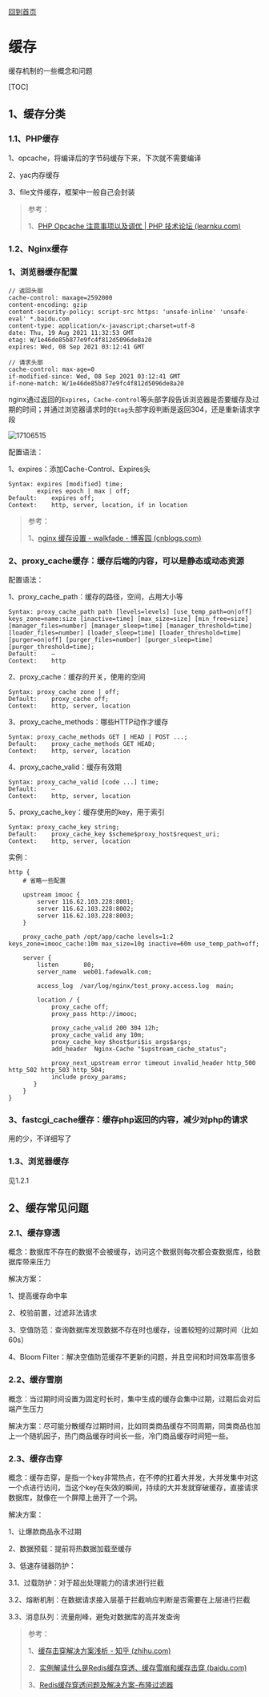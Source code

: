 [回到首页](../README.md)

# 缓存

缓存机制的一些概念和问题

[TOC]

## 1、缓存分类

### 1.1、PHP缓存

1、opcache，将编译后的字节码缓存下来，下次就不需要编译

2、yac内存缓存

3、file文件缓存，框架中一般自己会封装

> 参考：
>
> 1、[PHP Opcache 注意事项以及调优 | PHP 技术论坛 (learnku.com)](https://learnku.com/php/t/34638)

### 1.2、Nginx缓存

### 1、浏览器缓存配置

```http
// 返回头部
cache-control: maxage=2592000
content-encoding: gzip
content-security-policy: script-src https: 'unsafe-inline' 'unsafe-eval' *.baidu.com
content-type: application/x-javascript;charset=utf-8
date: Thu, 19 Aug 2021 11:32:53 GMT
etag: W/1e46de85b877e9fc4f812d5096de8a20
expires: Wed, 08 Sep 2021 03:12:41 GMT
```

```http
// 请求头部
cache-control: max-age=0
if-modified-since: Wed, 08 Sep 2021 03:12:41 GMT
if-none-match: W/1e46de85b877e9fc4f812d5096de8a20
```

nginx通过返回的`Expires`，`Cache-control`等头部字段告诉浏览器是否要缓存及过期的时间；并通过浏览器请求时的`Etag`头部字段判断是返回304，还是重新请求字段

 ![17106515](../imgs/1165731-20190623163949263-298746206.png)

配置语法：

1、expires：添加Cache-Control、Expires头

```nginx
Syntax:	expires [modified] time;
		expires epoch | max | off;
Default:	expires off;
Context:	http, server, location, if in location
```

> 参考：
>
> 1、[nginx 缓存设置 - walkfade - 博客园 (cnblogs.com)](https://www.cnblogs.com/sreops/p/11073277.html)

### 2、proxy_cache缓存：缓存后端的内容，可以是静态或动态资源

配置语法：

1、proxy_cache_path：缓存的路径，空间，占用大小等

```nginx
Syntax:	proxy_cache_path path [levels=levels] [use_temp_path=on|off] keys_zone=name:size [inactive=time] [max_size=size] [min_free=size] [manager_files=number] [manager_sleep=time] [manager_threshold=time] [loader_files=number] [loader_sleep=time] [loader_threshold=time] [purger=on|off] [purger_files=number] [purger_sleep=time] [purger_threshold=time];
Default:	—
Context:	http
```

2、proxy_cache：缓存的开关，使用的空间

```nginx
Syntax:	proxy_cache zone | off;
Default:	proxy_cache off;
Context:	http, server, location
```

3、proxy_cache_methods：哪些HTTP动作才缓存

```nginx
Syntax:	proxy_cache_methods GET | HEAD | POST ...;
Default:	proxy_cache_methods GET HEAD;
Context:	http, server, location
```

4、proxy_cache_valid：缓存有效期

```nginx
Syntax:	proxy_cache_valid [code ...] time;
Default:	—
Context:	http, server, location
```

5、proxy_cache_key：缓存使用的key，用于索引

```nginx
Syntax:	proxy_cache_key string;
Default:	proxy_cache_key $scheme$proxy_host$request_uri;
Context:	http, server, location
```

实例：

```nginx
http {
    # 省略一些配置
    
    upstream imooc {
        server 116.62.103.228:8001;
        server 116.62.103.228:8002;
        server 116.62.103.228:8003;
    }

    proxy_cache_path /opt/app/cache levels=1:2 keys_zone=imooc_cache:10m max_size=10g inactive=60m use_temp_path=off;

	server {
        listen       80;
        server_name  web01.fadewalk.com;

        access_log  /var/log/nginx/test_proxy.access.log  main;

        location / {
            proxy_cache off;
            proxy_pass http://imooc;

            proxy_cache_valid 200 304 12h;
            proxy_cache_valid any 10m;
            proxy_cache_key $host$uri$is_args$args;
            add_header  Nginx-Cache "$upstream_cache_status";

            proxy_next_upstream error timeout invalid_header http_500 http_502 http_503 http_504;
            include proxy_params;
	   }
    }
}
```

### 3、fastcgi_cache缓存：缓存php返回的内容，减少对php的请求

用的少，不详细写了

### 1.3、浏览器缓存

见1.2.1

## 2、缓存常见问题

### 2.1、缓存穿透

概念：数据库不存在的数据不会被缓存，访问这个数据则每次都会查数据库，给数据库带来压力

解决方案：

1、提高缓存命中率

2、校验前置，过滤非法请求

3、空值防范：查询数据库发现数据不存在时也缓存，设置较短的过期时间（比如60s）

4、Bloom Filter：解决空值防范缓存不更新的问题，并且空间和时间效率高很多

### 2.2、缓存雪崩

概念：当过期时间设置为固定时长时，集中生成的缓存会集中过期，过期后会对后端产生压力

解决方案：尽可能分散缓存过期时间，比如同类商品缓存不同周期，同类商品也加上一个随机因子，热门商品缓存时间长一些，冷门商品缓存时间短一些。

### 2.3、缓存击穿

概念：缓存击穿，是指一个key非常热点，在不停的扛着大并发，大并发集中对这一个点进行访问，当这个key在失效的瞬间，持续的大并发就穿破缓存，直接请求数据库，就像在一个屏障上凿开了一个洞。

解决方案：

1、让爆款商品永不过期

2、数据预载：提前将热数据加载至缓存

3、低速存储器防护：

3.1、过载防护：对于超出处理能力的请求进行拦截

3.2、熔断机制：在数据请求接入层基于拦截响应判断是否需要在上层进行拦截

3.3、消息队列：流量削峰，避免对数据库的高并发查询

> 参考：
>
> 1、[缓存击穿解决方案浅析 - 知乎 (zhihu.com)](https://zhuanlan.zhihu.com/p/113432713)
>
> 2、[实例解读什么是Redis缓存穿透、缓存雪崩和缓存击穿 (baidu.com)](https://baijiahao.baidu.com/s?id=1619572269435584821&wfr=spider&for=pc)
>
> 3、[Redis缓存穿透问题及解决方案-布隆过滤器](https://segmentfault.com/a/1190000017305460)

